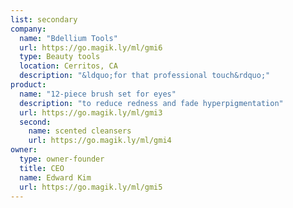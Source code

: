 ```yaml
---
list: secondary
company:
  name: "Bdellium Tools"
  url: https://go.magik.ly/ml/gmi6
  type: Beauty tools
  location: Cerritos, CA
  description: "&ldquo;for that professional touch&rdquo;"
product:
  name: "12-piece brush set for eyes"
  description: "to reduce redness and fade hyperpigmentation"
  url: https://go.magik.ly/ml/gmi3
  second:
    name: scented cleansers
    url: https://go.magik.ly/ml/gmi4
owner:
  type: owner-founder
  title: CEO
  name: Edward Kim
  url: https://go.magik.ly/ml/gmi5
---
```

